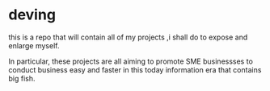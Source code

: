 # deving
this is a repo  that will  contain all of my projects ,i shall do to expose and enlarge myself.

In particular, these projects are all aiming to promote SME businessses to conduct business easy and faster in this today information era that contains big fish.
